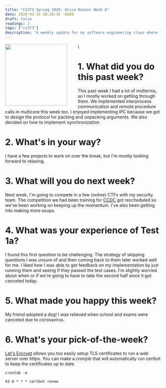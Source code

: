 ```yaml
---
title: "CS373 Spring 2020: Alice Reuter Week 6"
date: 2020-03-15 20:26:35 -0500
draft: false
readings: 3
tags: ["cs373"]
description: "A weekly update for my software engineering class where I discuss: Remote procedure calls, how to set up TLS certificates and our midterm."
---
```


<img src="/img/cs373/linkedin.png" width="200" align="left" style="padding-right:2rem" />\

# 1. What did you do this past week?

This past week I had a lot of midterms, so I mostly worked on getting through them. We implemented interprocess communication and remote procedure calls in multicore this week too. I enjoyed implementing IPC because we got to design the protocol for packing and unpacking arguments. We also decided on how to implement synchronization. 

# 2. What's in your way?
I have a few projects to work on over the break, but I'm mostly looking forward to relaxing.

# 3. What will you do next week?
Next week, I'm going to compete in a few (online) CTFs with my security team. The competition we had been training for [CCDC](https://www.nationalccdc.org) got rescheduled so we've been working on keeping up the momentum. I've also been getting into making more soups. 

# 4. What was your experience of Test 1a?
I found this first question to be challenging. The strategy of skipping questions I was unsure of and then coming back to them later worked well for me. I liked how I was able to get feedback on my implementation by just running them and seeing if they passed the test cases. I'm slightly worried about when or if we're going to have to take the second half since it got canceled today.

# 5. What made you happy this week?
My friend adopted a dog! I was relieved when school and exams were canceled due to coronavirus.

# 6. What's your pick-of-the-week?
[Let's Encrypt](letsencrypt.org) allows you too easily setup TLS certificates to run a web server over https. You can make a cronjob that will automatically run certbot to keep the certificates up to date. 
```
crontab -e

43 6 * * * certbot renew
```
